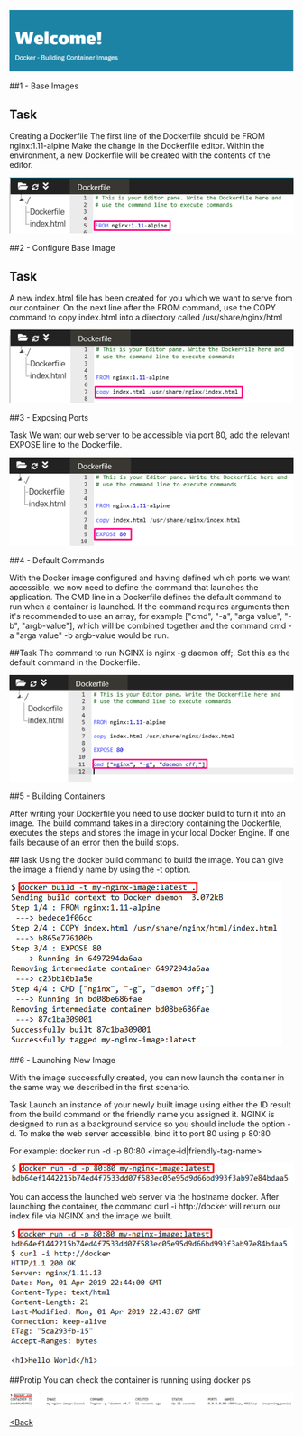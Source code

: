 ![](images/buildcontainer/1.png)

##1 - Base Images

## Task
Creating a Dockerfile
The first line of the Dockerfile should be FROM nginx:1.11-alpine
Make the change in the Dockerfile editor. Within the environment, a new Dockerfile will be created with the contents of the editor.

![](images/buildcontainer/2.png)

##2 - Configure Base Image

## Task
A new index.html file has been created for you which we want to serve from our container. On the next line after the FROM command, use the COPY command to copy index.html into a directory called /usr/share/nginx/html

![](images/buildcontainer/3.png)

##3 - Exposing Ports

Task
We want our web server to be accessible via port 80, add the relevant EXPOSE line to the Dockerfile.

![](images/buildcontainer/4.png)

##4 - Default Commands

With the Docker image configured and having defined which ports we want accessible, we now need to define the command that launches the application.
The CMD line in a Dockerfile defines the default command to run when a container is launched. If the command requires arguments then it's recommended to use an array, for example ["cmd", "-a", "arga value", "-b", "argb-value"], which will be combined together and the command cmd -a "arga value" -b argb-value would be run.

##Task
The command to run NGINX is nginx -g daemon off;. Set this as the default command in the Dockerfile.

![](images/buildcontainer/5.png)

##5 - Building Containers

After writing your Dockerfile you need to use docker build to turn it into an image. The build command takes in a directory containing the Dockerfile, executes the steps and stores the image in your local Docker Engine. If one fails because of an error then the build stops.

##Task
Using the docker build command to build the image. You can give the image a friendly name by using the -t <name> option.

![](images/buildcontainer/6.png)

##6 - Launching New Image

With the image successfully created, you can now launch the container in the same way we described in the first scenario.

Task
Launch an instance of your newly built image using either the ID result from the build command or the friendly name you assigned it.
NGINX is designed to run as a background service so you should include the option -d. To make the web server accessible, bind it to port 80 using p 80:80

For example:
docker run -d -p 80:80 <image-id|friendly-tag-name>

![](images/buildcontainer/7.png)

You can access the launched web server via the hostname docker. After launching the container, the command curl -i http://docker will return our index file via NGINX and the image we built.


![](images/buildcontainer/8.png)

##Protip
You can check the container is running using docker ps

![](images/buildcontainer/9.png)

[<Back](README.md)
